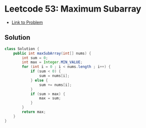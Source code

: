 # Leetcode 53: Maximum Subarray

- [Link to Problem](https://leetcode.com/problems/maximum-subarray/)

## Solution
```java
class Solution {
    public int maxSubArray(int[] nums) {
        int sum = 0;
        int max = Integer.MIN_VALUE;
        for (int i = 0 ; i < nums.length ; i++) {
            if (sum < 0) {
                sum = nums[i];
            } else {
                sum += nums[i];
            }
            if (sum > max) {
                max = sum;
            }
        }
        return max;
    }
}
```